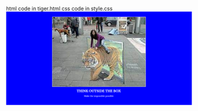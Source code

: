 html code in tiger.html
css code in style.css
<a herf="./html/tiger.html">
<img src="./assets/images/tigertrick.png"></a>
